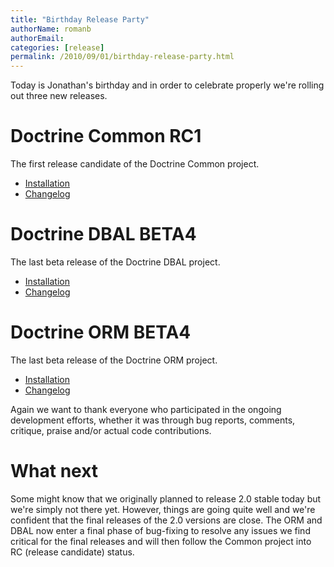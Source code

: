 ```yaml
---
title: "Birthday Release Party"
authorName: romanb
authorEmail:
categories: [release]
permalink: /2010/09/01/birthday-release-party.html
---
```

Today is Jonathan's birthday and in order to celebrate properly we're
rolling out three new releases.

Doctrine Common RC1
===================

The first release candidate of the Doctrine Common project.

-   [Installation](https://www.doctrine-project.org/projects/common/2.0/download/2.0.0RC1)
-   [Changelog](https://www.doctrine-project.org/jira/browse/DCOM/fixforversion/10081)

Doctrine DBAL BETA4
===================

The last beta release of the Doctrine DBAL project.

-   [Installation](https://www.doctrine-project.org/projects/dbal/2.0/download/2.0.0BETA4)
-   [Changelog](https://www.doctrine-project.org/jira/browse/DBAL/fixforversion/10071)

Doctrine ORM BETA4
==================

The last beta release of the Doctrine ORM project.

-   [Installation](https://www.doctrine-project.org/projects/orm/2.0/download/2.0.0BETA4)
-   [Changelog](https://www.doctrine-project.org/jira/browse/DDC/fixforversion/10072)

Again we want to thank everyone who participated in the ongoing
development efforts, whether it was through bug reports, comments,
critique, praise and/or actual code contributions.

What next
=========

Some might know that we originally planned to release 2.0 stable today
but we're simply not there yet. However, things are going quite well and
we're confident that the final releases of the 2.0 versions are close.
The ORM and DBAL now enter a final phase of bug-fixing to resolve any
issues we find critical for the final releases and will then follow the
Common project into RC (release candidate) status.
